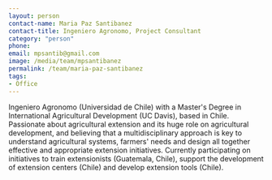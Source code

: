 ```yaml
---
layout: person
contact-name: Maria Paz Santibanez
contact-title: Ingeniero Agronomo, Project Consultant
category: "person"
phone:
email: mpsantib@gmail.com
image: /media/team/mpsantibanez
permalink: /team/maria-paz-santibanez
tags:
- Office
---
```

Ingeniero Agronomo (Universidad de Chile) with a Master's Degree in International Agricultural Development (UC Davis), based in Chile. Passionate about agricultural extension and its huge role on agricultural development, and believing that a multidisciplinary approach is key to understand agricultural systems, farmers' needs and design all together effective and appropriate extension initiatives. Currently participating on initiatives to train extensionists (Guatemala, Chile), support the development of extension centers (Chile) and develop extension tools (Chile).
